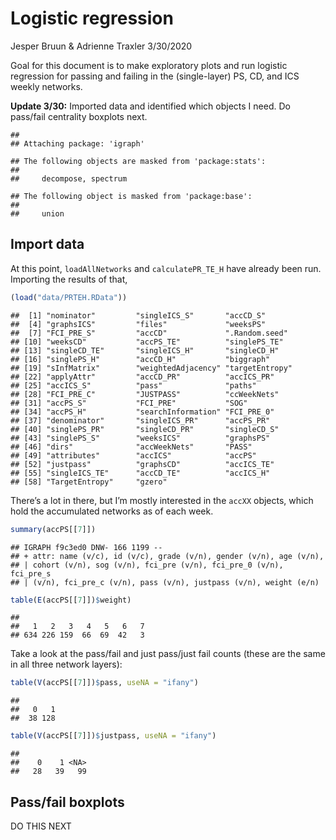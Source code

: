 Logistic regression
================
Jesper Bruun & Adrienne Traxler
3/30/2020

Goal for this document is to make exploratory plots and run logistic
regression for passing and failing in the (single-layer) PS, CD, and ICS
weekly networks.

**Update 3/30:** Imported data and identified which objects I need. Do
pass/fail centrality boxplots next.

    ## 
    ## Attaching package: 'igraph'

    ## The following objects are masked from 'package:stats':
    ## 
    ##     decompose, spectrum

    ## The following object is masked from 'package:base':
    ## 
    ##     union

## Import data

At this point, `loadAllNetworks` and `calculatePR_TE_H` have already
been run. Importing the results of that,

``` r
(load("data/PRTEH.RData"))
```

    ##  [1] "nominator"         "singleICS_S"       "accCD_S"          
    ##  [4] "graphsICS"         "files"             "weeksPS"          
    ##  [7] "FCI_PRE_S"         "accCD"             ".Random.seed"     
    ## [10] "weeksCD"           "accPS_TE"          "singlePS_TE"      
    ## [13] "singleCD_TE"       "singleICS_H"       "singleCD_H"       
    ## [16] "singlePS_H"        "accCD_H"           "biggraph"         
    ## [19] "sInfMatrix"        "weightedAdjacency" "targetEntropy"    
    ## [22] "applyAttr"         "accCD_PR"          "accICS_PR"        
    ## [25] "accICS_S"          "pass"              "paths"            
    ## [28] "FCI_PRE_C"         "JUSTPASS"          "ccWeekNets"       
    ## [31] "accPS_S"           "FCI_PRE"           "SOG"              
    ## [34] "accPS_H"           "searchInformation" "FCI_PRE_0"        
    ## [37] "denominator"       "singleICS_PR"      "accPS_PR"         
    ## [40] "singlePS_PR"       "singleCD_PR"       "singleCD_S"       
    ## [43] "singlePS_S"        "weeksICS"          "graphsPS"         
    ## [46] "dirs"              "accWeekNets"       "PASS"             
    ## [49] "attributes"        "accICS"            "accPS"            
    ## [52] "justpass"          "graphsCD"          "accICS_TE"        
    ## [55] "singleICS_TE"      "accCD_TE"          "accICS_H"         
    ## [58] "TargetEntropy"     "gzero"

There’s a lot in there, but I’m mostly interested in the `accXX`
objects, which hold the accumulated networks as of each week.

``` r
summary(accPS[[7]])
```

    ## IGRAPH f9c3ed0 DNW- 166 1199 -- 
    ## + attr: name (v/c), id (v/c), grade (v/n), gender (v/n), age (v/n),
    ## | cohort (v/n), sog (v/n), fci_pre (v/n), fci_pre_0 (v/n), fci_pre_s
    ## | (v/n), fci_pre_c (v/n), pass (v/n), justpass (v/n), weight (e/n)

``` r
table(E(accPS[[7]])$weight)
```

    ## 
    ##   1   2   3   4   5   6   7 
    ## 634 226 159  66  69  42   3

Take a look at the pass/fail and just pass/just fail counts (these are
the same in all three network layers):

``` r
table(V(accPS[[7]])$pass, useNA = "ifany")
```

    ## 
    ##   0   1 
    ##  38 128

``` r
table(V(accPS[[7]])$justpass, useNA = "ifany")
```

    ## 
    ##    0    1 <NA> 
    ##   28   39   99

## Pass/fail boxplots

DO THIS NEXT
